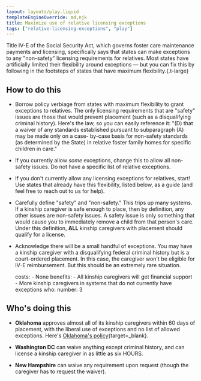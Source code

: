 ```yaml
---
layout: layouts/play.liquid
templateEngineOverride: md,njk
title: Maximize use of relative licensing exceptions
tags: ["relative-licensing-exceptions", "play"]
---
```


Title IV-E of the Social Security Act, which governs foster care maintenance payments and licensing, specifically says that states can make exceptions to any "non-safety" licensing requirements for relatives. Most states have artificially limited their flexibility around exceptions — but you can fix this by following in the footsteps of states that have maximum flexibility.{.t-large}

## How to do this

* Borrow policy verbiage from states with maximum flexibility to grant exceptions to relatives. The only licensing requirements that are "safety" issues are those that would prevent placement (such as a disqualifying criminal history). Here's the law, so you can easily reference it: "(D) that a waiver of any standards established pursuant to subparagraph (A) may be made only on a case- by-case basis for non-safety standards (as determined by the State) in relative foster family homes for specific children in care."

* If you currently allow _some_ exceptions, change this to allow all non-safety issues. Do not have a specific list of relative exceptions.

* If you don't currently allow any licensing exceptions for relatives, start! Use states that already have this flexibility, listed below, as a guide (and feel free to reach out to us for help).

* Carefully define "safety" and "non-safety." This trips up many systems. If a kinship caregiver is safe enough to place, then by definition, any other issues are non-safety issues. A safety issue is only something that would cause you to immediately remove a child from that person's care. Under this definition, **ALL** kinship caregivers with placement should qualify for a license.

* Acknowledge there will be a small handful of exceptions. You may have a kinship caregiver with a disqualifying federal criminal history but is a court-ordered placement. In this case, the caregiver won't be eligible for IV-E reimbursement. But this should be an extremely rare situation.

    costs:
      - None
    benefits:
      - All kinship caregivers will get financial support
      - More kinship caregivers in systems that do not currently have exceptions
    who:
      number: 3

## Who's doing this

* **Oklahoma** approves almost all of its kinship caregivers within 60 days of placement, with the liberal use of exceptions and no list of allowed exceptions. Here's [Oklahoma's policy](/static/assets/OK_Relative_Exceptions.docx){target=_blank}.

* **Washington DC** can waive anything except criminal history, and can license a kinship caregiver in as little as six HOURS.

* **New Hampshire** can waive any requirement upon request (though the caregiver has to request the waiver).